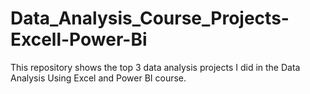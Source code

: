 # Data_Analysis_Course_Projects-Excell-Power-Bi
This repository shows the top 3 data analysis projects I did in the Data Analysis Using Excel and Power BI course.
